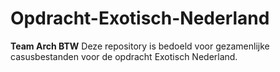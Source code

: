 # Opdracht-Exotisch-Nederland

**Team Arch BTW**
Deze repository is bedoeld voor gezamenlijke casusbestanden voor de opdracht Exotisch Nederland.
